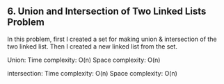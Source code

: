 ## 6. Union and Intersection of Two Linked Lists Problem

In this problem, first I created a set for making union & intersection of the two linked list. Then I created a new linked list from the set.

Union: Time complexity: O(n) 
Space complexity: O(n)

intersection: Time complexity: O(n) 
Space complexity: O(n)
